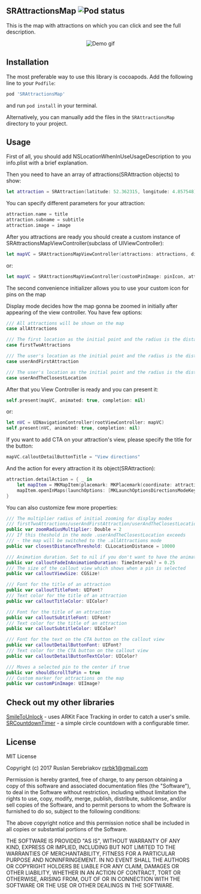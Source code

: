 SRAttractionsMap ![Pod status](https://cocoapod-badges.herokuapp.com/v/SRAttractionsMap/badge.png)
---
This is the map with attractions on which you can click and see the full description.
<p align="center">
  <img src="https://github.com/rsrbk/SRAttractionsMap/blob/master/gif.gif?raw=true" alt="Demo gif"/>
</p>

Installation
---
The most preferable way to use this library is cocoapods. Add the following line to your `Podfile`:
```sh
pod 'SRAttractionsMap'
```
and run `pod install` in your terminal.

Alternatively, you can manually add the files in the `SRAttractionsMap` directory to your project.

Usage
--
First of all, you should add NSLocationWhenInUseUsageDescription to you info.plist with a brief explanation.

Then you need to have an array of attractions(SRAttraction objects) to show:
```swift
let attraction = SRAttraction(latitude: 52.362315, longitude: 4.857548)
```
You can specify different parameters for your attraction:
```swift
attraction.name = title
attraction.subname = subtitle
attraction.image = image
```

After you attractions are ready you should create a custom instance of SRAttractionsMapViewController(subclass of UIViewController):
```swift
let mapVC = SRAttractionsMapViewController(attractions: attractions, displayMode: .allAttractions)
```
or:
```swift
let mapVC = SRAttractionsMapViewController(customPinImage: pinIcon, attractions: attractions, displayMode: .allAttractions)
```
The second convenience initializer allows you to use your custom icon for pins on the map

Display mode decides how the map gonna be zoomed in initially after appearing of the view controller. You have few options:
```swift
/// All attractions will be shown on the map
case allAttractions

/// The first location as the initial point and the radius is the distance to the second attraction times zoomRadiusMultiplier
case firstTwoAttractions

/// The user's location as the initial point and the radius is the distance to the first attraction times zoomRadiusMultiplier
case userAndFirstAttraction

/// The user's location as the initial point and the radius is the distance to the closest attraction times zoomRadiusMultiplier
case userAndTheClosestLocation
```

After that you View Controller is ready and you can present it:
```swift
self.present(mapVC, animated: true, completion: nil)
```
or:
```swift
let nVC = UINavigationController(rootViewController: mapVC)
self.present(nVC, animated: true, completion: nil)
```

If you want to add CTA on your attraction's view, please specify the title for the button:
```swift
mapVC.calloutDetailButtonTitle = "View directions"
```
And the action for every attraction it its object(SRAttraction):
```swift
attraction.detailAction = { _ in
    let mapItem = MKMapItem(placemark: MKPlacemark(coordinate: attraction.coordinate, addressDictionary:nil))
    mapItem.openInMaps(launchOptions: [MKLaunchOptionsDirectionsModeKey : MKLaunchOptionsDirectionsModeWalking])
}
```

You can also customize few more properties:
```swift
/// The multiplier radius of initial zooming for display modes
/// firstTwoAttractions/userAndFirstAttraction/userAndTheClosestLocation
public var zoomRadiusMultiplier: Double = 2
/// If this theshold in the mode .userAndTheClosestLocation exceeds
/// - the map will be switched to the .allAttractions mode
public var closestDistanceThreshold: CLLocationDistance = 10000

/// Animation duration. Set to nil if you don't want to have the animation
public var calloutFadeInAnimationDuration: TimeInterval? = 0.25
/// The size of the callout view which shows when a pin is selected
public var calloutViewSize: CGSize!

/// Font for the title of an attraction
public var calloutTitleFont: UIFont?
/// Text color for the title of an attraction
public var calloutTitleColor: UIColor?

/// Font for the title of an attraction
public var calloutSubtitleFont: UIFont?
/// Text color for the title of an attraction
public var calloutSubtitleColor: UIColor?

/// Font for the text on the CTA button on the callout view
public var calloutDetailButtonFont: UIFont?
/// Text color for the CTA button on the callout view
public var calloutDetailButtonTextColor: UIColor?

/// Moves a selected pin to the center if true
public var shouldScrollToPin = true
/// Custom marker for attractions on the map
public var customPinImage: UIImage?
```

Check out my other libraries
--

[SmileToUnlock](https://github.com/rsrbk/SmileToUnlock) - uses ARKit Face Tracking in order to catch a user's smile.<br>
[SRCountdownTimer](https://github.com/rsrbk/SRCountdownTimer) - a simple circle countdown with a configurable timer.

License
--
 MIT License

 Copyright (c) 2017 Ruslan Serebriakov <rsrbk1@gmail.com>

 Permission is hereby granted, free of charge, to any person obtaining a copy
 of this software and associated documentation files (the "Software"), to deal
 in the Software without restriction, including without limitation the rights
 to use, copy, modify, merge, publish, distribute, sublicense, and/or sell
 copies of the Software, and to permit persons to whom the Software is
 furnished to do so, subject to the following conditions:

 The above copyright notice and this permission notice shall be included in all
 copies or substantial portions of the Software.

 THE SOFTWARE IS PROVIDED "AS IS", WITHOUT WARRANTY OF ANY KIND, EXPRESS OR
 IMPLIED, INCLUDING BUT NOT LIMITED TO THE WARRANTIES OF MERCHANTABILITY,
 FITNESS FOR A PARTICULAR PURPOSE AND NONINFRINGEMENT. IN NO EVENT SHALL THE
 AUTHORS OR COPYRIGHT HOLDERS BE LIABLE FOR ANY CLAIM, DAMAGES OR OTHER
 LIABILITY, WHETHER IN AN ACTION OF CONTRACT, TORT OR OTHERWISE, ARISING FROM,
 OUT OF OR IN CONNECTION WITH THE SOFTWARE OR THE USE OR OTHER DEALINGS IN THE
 SOFTWARE.
